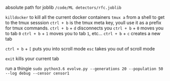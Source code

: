 absolute path for joblib `/code/ML detectors/rfc.joblib`

`killdocker` to kill all the current docker containers
`tmux a` from a shell to get to the tmux sesssion
`ctrl + b` is the tmux meta key, youll use it as a prefix for tmux commands.
`ctrl + b` + `d` disconnects you
`ctrl + b` + `0` moves you to tab `0`
`ctrl + b` + `1` moves you to tab `1`, etc...
`ctrl + b` + `c` creates a new tab

`ctrl + b` + `[` puts you into scroll mode
`esc` takes you out of scroll mode

`exit` kills your current tab



run a thingie
`sudo python3.6 evolve.py --generations 20 --population 50 --log debug --censor censor1`